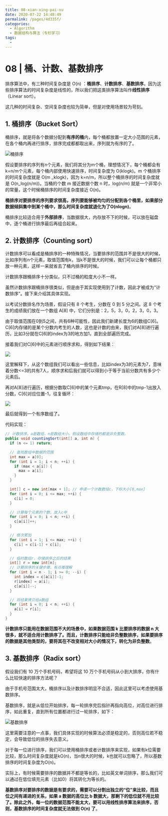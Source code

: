 ```yaml
---
title: 08-xian-xing-pai-xu
date: 2020-07-22 14:48:49
permalink: /pages/4d335f/
categories: 
  - Algorithm
  - 数据结构与算法（专栏学习）
tags: 
  - 
---
```

# 08 | 桶、计数、基数排序

排序算法中，有三种时间复杂度是 O\(n\) ：**桶排序**、**计数排序**、**基数排序**。因为这些排序算法的时间复杂度是线性的，所以我们把这类排序算法叫作**线性排序**（Linear sort）。

这几种的时间复杂、空间复杂度也较为简单，但是对使用场景较为苛刻。

## 1. 桶排序（Bucket Sort）

桶排序，就是将各个数据分配到**有序的桶**内，每个桶都放置一定大小范围的元素，在各个桶内再进行排序，排序完成都都取出来，序列就为有序的了。

![&#x6876;&#x6392;&#x5E8F;](https://static001.geekbang.org/resource/image/98/ae/987564607b864255f81686829503abae.jpg)

假设要排序的序列有n个元素，我们将其分为m个桶，理想情况下，每个桶都会有k=n/m个元素，每个桶内部使用快速排序，时间复杂度为 O\(klogk\)。m 个桶排序的时间复杂度就是 O\(m  _klogk\)，因为 k=n/m，所以整个桶排序的时间复杂度就是 O\(n_log\(n/m\)\)。当桶的个数 m 接近数据个数 n 时，log\(n/m\) 就是一个非常小的常量，这个时候桶排序的时间复杂度接近 O\(n\)。

**桶排序对要排序的序列要求很高，序列要能够被均匀的分配到各个桶里，如果部分数据倾斜集中到某个桶中，那么时间复杂度就退化为了O\(nlogn\)**。

桶排序比较适合用于**外部排序**，当数据很大，内存放不下的时候，可以放在磁盘中，逐个桶进行排序最后再组合起来。

## 2. 计数排序（Counting sort）

计数排序可以看成是桶排序的一种特殊情况，当要排序的范围并不是很大的时候，比如序列有n个元素，取值范围有k，当k不是很大的时候，我们可以让每个桶都只放一种元素，这样一来就省去了桶内排序的时候。

计数排序跟桶排序十分类似，只不过桶的粒度大小不一样。

虽然计数排序跟桶排序很类似，但是由于其实现使用到了计数，因此才被成为“计数排序”。接下来介绍其具体实现。

以考试分数排名作为场景，假设只有 8 个考生，分数在 0 到 5 分之间。这 8 个考生的成绩我们放在一个数组 A\[8\] 中，它们分别是：2，5，3，0，2，3，0，3。

由于取值范围在0到5之间，共有6种可能性，因此我们新建长度为6的数组C\[6\]。C\[6\]内存储的是某个分数内考生的人数，这也是计数的由来，我们对A\[8\]进行遍历，比如3分就在C\[6\]的index为3的地方加1，直到全部遍历完成。

接着我们对C\[6\]中的元素进行顺序求和，得到如下结果：

![](https://static001.geekbang.org/resource/image/dd/1f/dd6c62b12b0dc1b3a294af0fa1ce371f.jpg)

这里解释下，从这个数组我们可以看出一些信息，比如index为3的元素为7，意味着分数&lt;=3的共有7人，顺序求和后我们就可以得到小于等于当前分数共有多少个元素后。

再对A\[8\]进行遍历，根据分数取C\[6\]中的某个元素tmp，在R\[8\]中的tmp-1出放入分数，C\[6\]对应位置-1，往复循环：

![](https://static001.geekbang.org/resource/image/1d/84/1d730cb17249f8e92ef5cab53ae65784.jpg)

最后就得到一个有序数组了。

代码实现：

```java
// 计数排序，a是数组，n是数组大小。假设数组中存储的都是非负整数。
public void countingSort(int[] a, int n) {
  if (n <= 1) return;

  // 查找数组中数据的范围
  int max = a[0];
  for (int i = 1; i < n; ++i) {
    if (max < a[i]) {
      max = a[i];
    }
  }

  int[] c = new int[max + 1]; // 申请一个计数数组c，下标大小[0,max]
  for (int i = 0; i <= max; ++i) {
    c[i] = 0;
  }

  // 计算每个元素的个数，放入c中
  for (int i = 0; i < n; ++i) {
    c[a[i]]++;
  }

  // 依次累加
  for (int i = 1; i <= max; ++i) {
    c[i] = c[i-1] + c[i];
  }

  // 临时数组r，存储排序之后的结果
  int[] r = new int[n];
  // 计算排序的关键步骤，有点难理解
  for (int i = n - 1; i >= 0; --i) {
    int index = c[a[i]]-1;
    r[index] = a[i];
    c[a[i]]--;
  }

  // 将结果拷贝给a数组
  for (int i = 0; i < n; ++i) {
    a[i] = r[i];
  }
}
```

**计数排序只能用在数据范围不大的场景中，如果数据范围 k 比要排序的数据 n 大很多，就不适合用计数排序了。而且，计数排序只能给非负整数排序，如果要排序的数据是其他类型的，要将其在不改变相对大小的情况下，转化为非负整数**。

## 3. 基数排序（Radix sort）

假设我们有 10 万个手机号码，希望将这 10 万个手机号码从小到大排序，你有什么比较快速的排序方法呢？

由于手机号范围太大，桶排序以及计数排序明显不合适，因此这里可以考虑使用基数排序。

基数排序，就是从低位开始排序，每一轮排序完后指针再指向高位，对高位进行排序，如此重复，直到所有位置都进行过一轮排序，如下：

![&#x57FA;&#x6570;&#x6392;&#x5E8F;](https://static001.geekbang.org/resource/image/df/0c/df0cdbb73bd19a2d69a52c54d8b9fc0c.jpg)

这里需要注意的一点事，我们具体实现的时候算法必须是稳定的，否则高位若不稳定，会导致低位的排序失去意义。

对于每一位进行排序，我们可以使用桶排序或者计数排序来实现，如果有k位需要比较，那么时间复杂度就是kO\(n\)，当n很大的时候，k也就可以忽略了，所以基数排序的时间复杂度为O\(n\)。

实际上，有时候需要排序的数据并不都是等长的，比如英文单词排序，那么我们可以通过在低位填充元素（比如0）将其转化为等长的。

**基数排序对要排序的数据是有要求的，需要可以分割出独立的“位”来比较，而且位之间有递进的关系，如果 a 数据的高位比 b 数据大，那剩下的低位就不用比较了。除此之外，每一位的数据范围不能太大，要可以用线性排序算法来排序，否则，基数排序的时间复杂度就无法做到 O\(n\) 了**。

